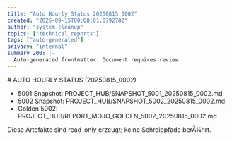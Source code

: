 ```yaml
---
title: "Auto Hourly Status 20250815 0002"
created: "2025-09-15T00:08:01.079278Z"
author: "system-cleanup"
topics: ["technical_reports"]
tags: ["auto-generated"]
privacy: "internal"
summary_200: |-
  Auto-generated frontmatter. Document requires review.
---
```


﻿# AUTO HOURLY STATUS (20250815_0002)

- 5001 Snapshot: PROJECT_HUB/SNAPSHOT_5001_20250815_0002.md
- 5002 Snapshot: PROJECT_HUB/SNAPSHOT_5002_20250815_0002.md
- Golden 5002: PROJECT_HUB/REPORT_MOJO_GOLDEN_5002_20250815_0002.md

Diese Artefakte sind read-only erzeugt; keine Schreibpfade berÃ¼hrt.
